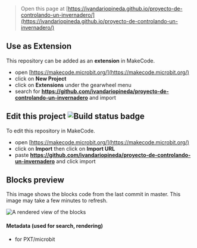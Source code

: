 
> Open this page at [https://ivandariopineda.github.io/proyecto-de-controlando-un-invernadero/](https://ivandariopineda.github.io/proyecto-de-controlando-un-invernadero/)

## Use as Extension

This repository can be added as an **extension** in MakeCode.

* open [https://makecode.microbit.org/](https://makecode.microbit.org/)
* click on **New Project**
* click on **Extensions** under the gearwheel menu
* search for **https://github.com/ivandariopineda/proyecto-de-controlando-un-invernadero** and import

## Edit this project ![Build status badge](https://github.com/ivandariopineda/proyecto-de-controlando-un-invernadero/workflows/MakeCode/badge.svg)

To edit this repository in MakeCode.

* open [https://makecode.microbit.org/](https://makecode.microbit.org/)
* click on **Import** then click on **Import URL**
* paste **https://github.com/ivandariopineda/proyecto-de-controlando-un-invernadero** and click import

## Blocks preview

This image shows the blocks code from the last commit in master.
This image may take a few minutes to refresh.

![A rendered view of the blocks](https://github.com/ivandariopineda/proyecto-de-controlando-un-invernadero/raw/master/.github/makecode/blocks.png)

#### Metadata (used for search, rendering)

* for PXT/microbit
<script src="https://makecode.com/gh-pages-embed.js"></script><script>makeCodeRender("{{ site.makecode.home_url }}", "{{ site.github.owner_name }}/{{ site.github.repository_name }}");</script>
